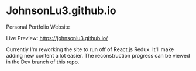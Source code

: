 # JohnsonLu3.github.io
Personal Portfolio Website

Live Preview: https://johnsonlu3.github.io/

Currently I'm reworking the site to run off of React.js Redux. It'll make adding new content a lot easier.
The reconstruction progress can be viewed in the Dev branch of this repo.
